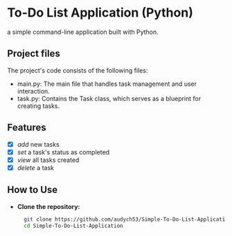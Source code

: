 # To-Do List Application (Python)

a simple command-line application built with Python.

## Project files
The project's code consists of the following files:
- main.py: The main file that handles task management and user interaction.
- task.py: Contains the Task class, which serves as a blueprint for creating tasks.

## Features
- [x] *add* new tasks
- [x] *set* a task's status as completed
- [x] *view* all tasks created
- [x] *delete* a task

## How to Use
- **Clone the repository:**
   ```bash
     git clone https://github.com/audych53/Simple-To-Do-List-Application.git
     cd Simple-To-Do-List-Application
